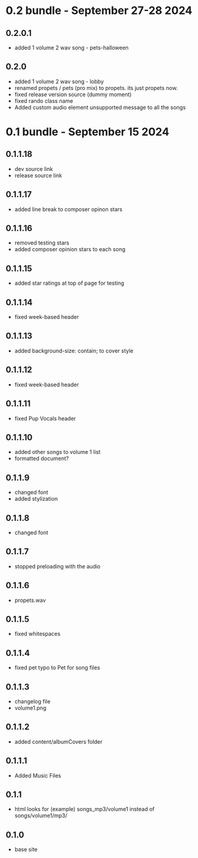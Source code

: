 # 0.2 bundle - September 27-28 2024
## 0.2.0.1
- added 1 volume 2 wav song - pets-halloween
## 0.2.0
- added 1 volume 2 wav song - lobby
- renamed propets / pets (pro mix) to propets. its just propets now.
- fixed release version source (dummy moment)
- fixed rando class name
- Added custom audio element unsupported message to all the songs

# 0.1 bundle - September 15 2024
## 0.1.1.18
- dev source link
- release source link
## 0.1.1.17
- added line break to composer opinon stars
## 0.1.1.16
- removed testing stars
- added composer opinion stars to each song
## 0.1.1.15
- added star ratings at top of page for testing
## 0.1.1.14
- fixed week-based header
## 0.1.1.13
- added background-size: contain; to cover style
## 0.1.1.12
- fixed week-based header
## 0.1.1.11
- fixed Pup Vocals header
## 0.1.1.10
- added other songs to volume 1 list
- formatted document? 
## 0.1.1.9
- changed font
- added stylization
## 0.1.1.8
- changed font
## 0.1.1.7
- stopped preloading with the audio
## 0.1.1.6
- propets.wav
## 0.1.1.5
- fixed whitespaces
## 0.1.1.4
- fixed pet typo to Pet for song files
## 0.1.1.3
- changelog file
- volume1.png
## 0.1.1.2
- added content/albumCovers folder
## 0.1.1.1
- Added Music Files
## 0.1.1
- html looks for (example) songs_mp3/volume1 instead of songs/volume1/mp3/
## 0.1.0
- base site